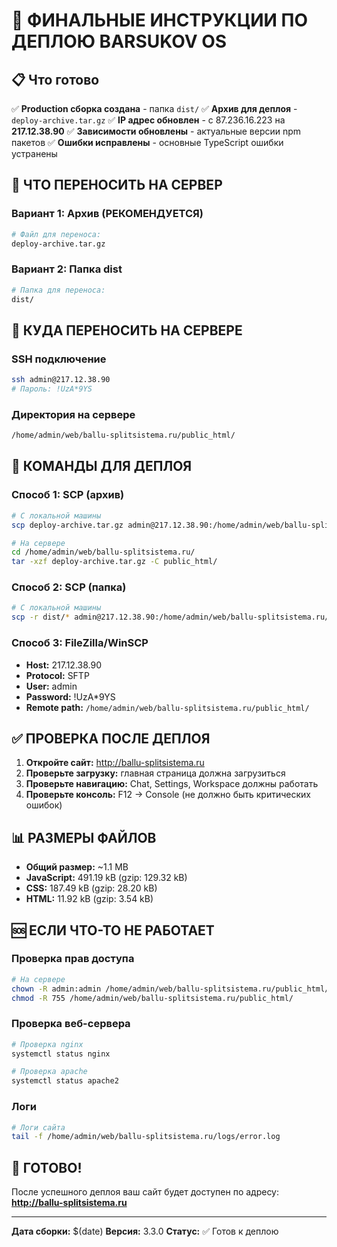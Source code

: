 # 🚀 ФИНАЛЬНЫЕ ИНСТРУКЦИИ ПО ДЕПЛОЮ BARSUKOV OS

## 📋 Что готово

✅ **Production сборка создана** - папка `dist/`
✅ **Архив для деплоя** - `deploy-archive.tar.gz`
✅ **IP адрес обновлен** - с 87.236.16.223 на **217.12.38.90**
✅ **Зависимости обновлены** - актуальные версии npm пакетов
✅ **Ошибки исправлены** - основные TypeScript ошибки устранены

## 🎯 ЧТО ПЕРЕНОСИТЬ НА СЕРВЕР

### Вариант 1: Архив (РЕКОМЕНДУЕТСЯ)
```bash
# Файл для переноса:
deploy-archive.tar.gz
```

### Вариант 2: Папка dist
```bash
# Папка для переноса:
dist/
```

## 📍 КУДА ПЕРЕНОСИТЬ НА СЕРВЕРЕ

### SSH подключение
```bash
ssh admin@217.12.38.90
# Пароль: !UzA*9YS
```

### Директория на сервере
```bash
/home/admin/web/ballu-splitsistema.ru/public_html/
```

## 🔧 КОМАНДЫ ДЛЯ ДЕПЛОЯ

### Способ 1: SCP (архив)
```bash
# С локальной машины
scp deploy-archive.tar.gz admin@217.12.38.90:/home/admin/web/ballu-splitsistema.ru/

# На сервере
cd /home/admin/web/ballu-splitsistema.ru/
tar -xzf deploy-archive.tar.gz -C public_html/
```

### Способ 2: SCP (папка)
```bash
# С локальной машины
scp -r dist/* admin@217.12.38.90:/home/admin/web/ballu-splitsistema.ru/public_html/
```

### Способ 3: FileZilla/WinSCP
- **Host:** 217.12.38.90
- **Protocol:** SFTP
- **User:** admin
- **Password:** !UzA*9YS
- **Remote path:** `/home/admin/web/ballu-splitsistema.ru/public_html/`

## ✅ ПРОВЕРКА ПОСЛЕ ДЕПЛОЯ

1. **Откройте сайт:** http://ballu-splitsistema.ru
2. **Проверьте загрузку:** главная страница должна загрузиться
3. **Проверьте навигацию:** Chat, Settings, Workspace должны работать
4. **Проверьте консоль:** F12 → Console (не должно быть критических ошибок)

## 📊 РАЗМЕРЫ ФАЙЛОВ

- **Общий размер:** ~1.1 MB
- **JavaScript:** 491.19 kB (gzip: 129.32 kB)
- **CSS:** 187.49 kB (gzip: 28.20 kB)
- **HTML:** 11.92 kB (gzip: 3.54 kB)

## 🆘 ЕСЛИ ЧТО-ТО НЕ РАБОТАЕТ

### Проверка прав доступа
```bash
# На сервере
chown -R admin:admin /home/admin/web/ballu-splitsistema.ru/public_html/
chmod -R 755 /home/admin/web/ballu-splitsistema.ru/public_html/
```

### Проверка веб-сервера
```bash
# Проверка nginx
systemctl status nginx

# Проверка apache
systemctl status apache2
```

### Логи
```bash
# Логи сайта
tail -f /home/admin/web/ballu-splitsistema.ru/logs/error.log
```

## 🎉 ГОТОВО!

После успешного деплоя ваш сайт будет доступен по адресу:
**http://ballu-splitsistema.ru**

---

**Дата сборки:** $(date)
**Версия:** 3.3.0
**Статус:** ✅ Готов к деплою
